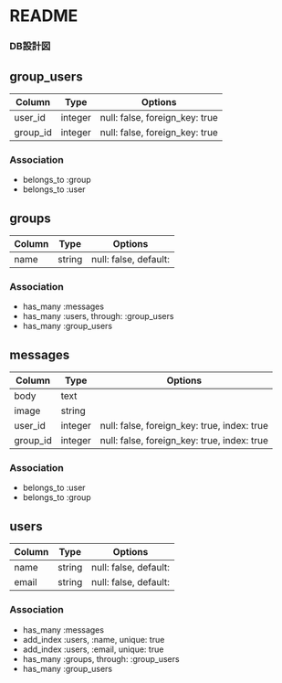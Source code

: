 # README

### DB設計図

## group_users

|Column|Type|Options|
|------|----|-------|
|user_id|integer|null: false, foreign_key: true|
|group_id|integer|null: false, foreign_key: true|
### Association
- belongs_to :group
- belongs_to :user

## groups
|Column|Type|Options|
|------|----|-------|
|name|string|null: false, default:|
### Association
- has_many :messages
- has_many :users, through: :group_users
- has_many :group_users

## messages
|Column|Type|Options|
|------|----|-------|
|body|text|
|image|string||
|user_id|integer|null: false, foreign_key: true, index: true|
|group_id|integer|null: false, foreign_key: true, index: true|
### Association
- belongs_to :user
- belongs_to :group


## users
|Column|Type|Options|
|------|----|-------|
|name|string|null: false, default: |
|email|string|null: false, default: |


### Association
 - has_many  :messages
 - add_index :users, :name,     unique: true
 - add_index :users, :email,    unique: true
 - has_many  :groups, through: :group_users
 - has_many  :group_users
